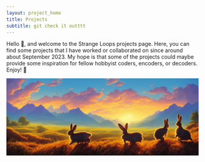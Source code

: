 ```yaml
---
layout: project_home
title: Projects
subtitle: git check it outttt 
---
```


Hello 🐣, and welcome to the Strange Loops projects page. Here, you can find some projects that I have worked or collaborated on since around about September 2023. My hope is that some of the projects could maybe provide some inspiration for fellow hobbyist coders, encoders, or decoders. Enjoy! 🌴

![image](assets/img/PROJECT_COVERS/project_cover.webp)